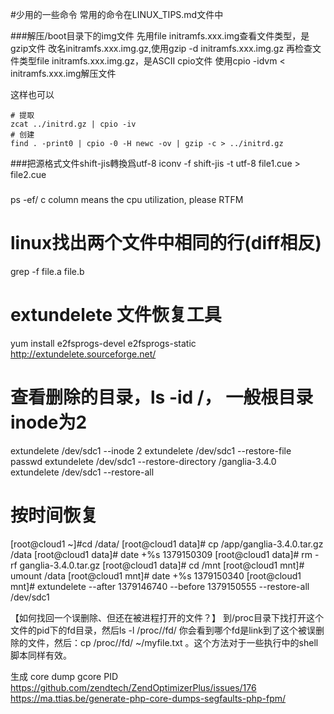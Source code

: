 #少用的一些命令
常用的命令在LINUX_TIPS.md文件中

###解压/boot目录下的img文件
先用file initramfs.xxx.img查看文件类型，是gzip文件
改名initramfs.xxx.img.gz,使用gzip -d initramfs.xxx.img.gz
再检查文件类型file initramfs.xxx.img.gz，是ASCII cpio文件
使用cpio -idvm < initramfs.xxx.img解压文件

这样也可以
```
# 提取
zcat ../initrd.gz | cpio -iv
# 创建
find . -print0 | cpio -0 -H newc -ov | gzip -c > ../initrd.gz
```

###把源格式文件shift-jis轉換爲utf-8
iconv -f shift-jis -t utf-8 file1.cue >  file2.cue


###
ps -ef/ c column means the cpu utilization, please RTFM

# linux找出两个文件中相同的行(diff相反)
grep -f file.a file.b

# extundelete 文件恢复工具
yum install e2fsprogs-devel e2fsprogs-static
http://extundelete.sourceforge.net/
# 查看删除的目录，ls -id /， 一般根目录inode为2
extundelete  /dev/sdc1  --inode 2
extundelete  /dev/sdc1  --restore-file passwd 
extundelete  /dev/sdc1  --restore-directory /ganglia-3.4.0
extundelete  /dev/sdc1  --restore-all
# 按时间恢复
[root@cloud1 ~]#cd /data/
[root@cloud1 data]# cp /app/ganglia-3.4.0.tar.gz  /data
[root@cloud1 data]# date +%s
1379150309
[root@cloud1 data]# rm -rf ganglia-3.4.0.tar.gz
[root@cloud1 data]# cd /mnt
[root@cloud1 mnt]# umount /data
[root@cloud1 mnt]# date +%s
1379150340
[root@cloud1 mnt]# extundelete  --after 1379146740 --before 1379150555 --restore-all /dev/sdc1

【如何找回一个误删除、但还在被进程打开的文件？】 到/proc目录下找打开这个文件的pid下的fd目录，然后ls -l /proc/<pid>/fd/ 你会看到哪个fd是link到了这个被误删除的文件，然后：cp /proc/<pid>/fd/<fd> ~/myfile.txt 。这个方法对于一些执行中的shell脚本同样有效。


生成 core dump
gcore PID
https://github.com/zendtech/ZendOptimizerPlus/issues/176
https://ma.ttias.be/generate-php-core-dumps-segfaults-php-fpm/
